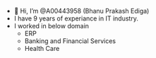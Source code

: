 - 👋 Hi, I’m @A00443958 (Bhanu Prakash Ediga)
- I have 9 years of experiance in IT industry.
- I worked in below domain
  * ERP
  * Banking and Financial Services
  * Health Care
<!---
A00443958/A00443958 is a ✨ special ✨ repository because its `README.md` (this file) appears on your GitHub profile.
You can click the Preview link to take a look at your changes.
--->
